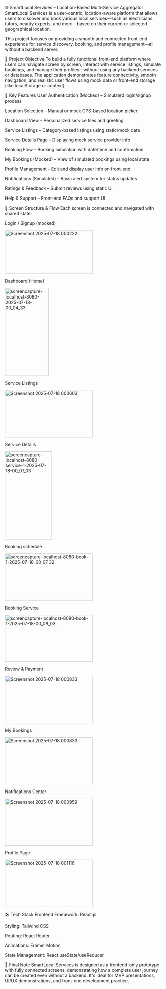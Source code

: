 🌐 SmartLocal Services – Location-Based Multi-Service Aggregator
SmartLocal Services is a user-centric, location-aware platform that allows users to discover and book various local services—such as electricians, tutors, beauty experts, and more—based on their current or selected geographical location.

This project focuses on providing a smooth and connected front-end experience for service discovery, booking, and profile management—all without a backend server.



🎯 Project Objective
To build a fully functional front-end platform where users can navigate screen by screen, interact with service listings, simulate bookings, and manage their profiles—without using any backend services or databases. The application demonstrates feature connectivity, smooth navigation, and realistic user flows using mock data or front-end storage (like localStorage or context).




🧩 Key Features 
User Authentication (Mocked) – Simulated login/signup process

Location Selection – Manual or mock GPS-based location picker

Dashboard View – Personalized service tiles and greeting

Service Listings – Category-based listings using static/mock data

Service Details Page – Displaying mock service provider info

Booking Flow – Booking simulation with date/time and confirmation

My Bookings (Mocked) – View of simulated bookings using local state

Profile Management – Edit and display user info on front-end

Notifications (Simulated) – Basic alert system for status updates

Ratings & Feedback – Submit reviews using static UI

Help & Support – Front-end FAQs and support UI





🧭 Screen Structure & Flow
Each screen is connected and navigated with shared state:

Login / Signup (mocked)


<img width="280" height="140" alt="Screenshot 2025-07-18 000222" src="https://github.com/user-attachments/assets/3b99910d-bbeb-4fab-9ba3-13b8b1df702e" />




Dashboard (Home)


<img width="140" height="280" alt="screencapture-localhost-8080-2025-07-18-00_04_33" src="https://github.com/user-attachments/assets/69c58282-e2fa-40a5-91a9-fd69868667c3" />


Service Listings


<img width="280" height="150" alt="Screenshot 2025-07-18 000603" src="https://github.com/user-attachments/assets/b9caf3b9-ce7e-42df-ad2c-f997185ba944" />


Service Details

<img width="150" height="280" alt="screencapture-localhost-8080-service-1-2025-07-18-00_07_03" src="https://github.com/user-attachments/assets/dd0cbae0-6bf1-4eb7-bdb5-14a2b9282cde" />


Booking schedule

<img width="280" height="150" alt="screencapture-localhost-8080-book-1-2025-07-18-00_07_32" src="https://github.com/user-attachments/assets/a40aaf80-1dbe-49d2-a07e-1076c235247b" />


Booking Service

<img width="280" height="150" alt="screencapture-localhost-8080-book-1-2025-07-18-00_08_03" src="https://github.com/user-attachments/assets/bdb72346-598a-4a2c-b5bd-c19329bcbf34" />


Review & Payment

<img width="280" height="150" alt="Screenshot 2025-07-18 000833" src="https://github.com/user-attachments/assets/e5aab116-d82a-4636-87f2-927f023670fc" />


My Bookings 

<img width="280" height="150" alt="Screenshot 2025-07-18 000833" src="https://github.com/user-attachments/assets/6084aff5-fa13-4eac-b3ab-62097dc64922" />

Notifications Center

<img width="280" height="150" alt="Screenshot 2025-07-18 000959" src="https://github.com/user-attachments/assets/2fb3488f-ab52-4612-9ea5-7087de844792" />


Profile Page

<img width="280" height="150" alt="Screenshot 2025-07-18 001116" src="https://github.com/user-attachments/assets/203dfba9-db6e-4f85-afa1-dc4b0ef049ee" />






🛠️ Tech Stack
Frontend Framework: React.js

Styling: Tailwind CSS

Routing: React Router

Animations: Framer Motion

State Management: React  useState/useReducer




💬 Final Note
SmartLocal Services is designed as a frontend-only prototype with fully connected screens, demonstrating how a complete user journey can be created even without a backend. It's ideal for MVP presentations, UI/UX demonstrations, and front-end development practice.

